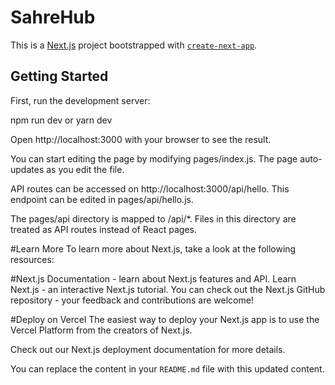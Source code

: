 # SahreHub

This is a [Next.js](https://nextjs.org/) project bootstrapped with [`create-next-app`](https://github.com/vercel/next.js/tree/canary/packages/create-next-app).

## Getting Started

First, run the development server:


npm run dev
or
yarn dev

Open http://localhost:3000 with your browser to see the result.

You can start editing the page by modifying pages/index.js. The page auto-updates as you edit the file.

API routes can be accessed on http://localhost:3000/api/hello. This endpoint can be edited in pages/api/hello.js.

The pages/api directory is mapped to /api/*. Files in this directory are treated as API routes instead of React pages.

#Learn More
To learn more about Next.js, take a look at the following resources:

#Next.js Documentation -
learn about Next.js features and API.
Learn Next.js - an interactive Next.js tutorial.
You can check out the Next.js GitHub repository - your feedback and contributions are welcome!

#Deploy on Vercel
The easiest way to deploy your Next.js app is to use the Vercel Platform from the creators of Next.js.

Check out our Next.js deployment documentation for more details.

You can replace the content in your `README.md` file with this updated content.
